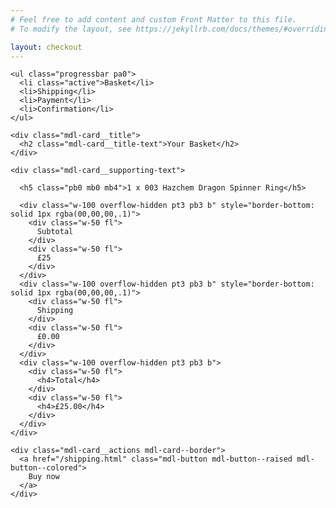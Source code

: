 ```yaml
---
# Feel free to add content and custom Front Matter to this file.
# To modify the layout, see https://jekyllrb.com/docs/themes/#overriding-theme-defaults

layout: checkout
---
```



<div class="pa5 bg-grey">

  <div class="w-100 mb5 overflow-hidden tc">

    <ul class="progressbar pa0">
      <li class="active">Basket</li>
      <li>Shipping</li>
      <li>Payment</li>
      <li>Confirmation</li>
    </ul>
  </div>


  <div class="demo-card-wide mdl-card mdl-shadow--2dp mx-auto">

    <div class="mdl-card__title">
      <h2 class="mdl-card__title-text">Your Basket</h2>
    </div>

    <div class="mdl-card__supporting-text">

      <h5 class="pb0 mb0 mb4">1 x 003 Hazchem Dragon Spinner Ring</h5>

      <div class="w-100 overflow-hidden pt3 pb3 b" style="border-bottom: solid 1px rgba(00,00,00,.1)">
        <div class="w-50 fl">
          Subtotal
        </div>
        <div class="w-50 fl">
          £25
        </div>
      </div>
      <div class="w-100 overflow-hidden pt3 pb3 b" style="border-bottom: solid 1px rgba(00,00,00,.1)">
        <div class="w-50 fl">
          Shipping
        </div>
        <div class="w-50 fl">
          £0.00
        </div>
      </div>
      <div class="w-100 overflow-hidden pt3 pb3 b">
        <div class="w-50 fl">
          <h4>Total</h4>
        </div>
        <div class="w-50 fl">
          <h4>£25.00</h4>
        </div>
      </div>
    </div>

    <div class="mdl-card__actions mdl-card--border">
      <a href="/shipping.html" class="mdl-button mdl-button--raised mdl-button--colored">
        Buy now
      </a>
    </div>

  </div>

</div>





